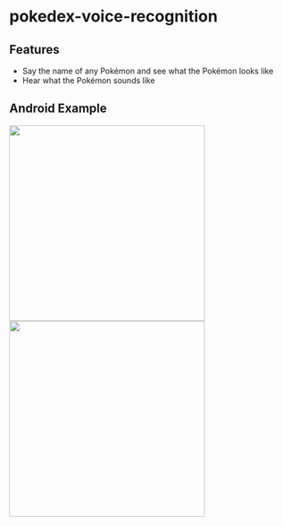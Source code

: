 # pokedex-voice-recognition

## Features
- Say the name of any Pokémon and see what the Pokémon looks like 
- Hear what the Pokémon sounds like

## Android Example
<img align="left" src="https://github.com/Liam-Whittle/pokedex-ai/assets/60028961/0f0945ea-6a29-4f59-bf12-06199058d503" width="350">
<img align="center" src="https://github.com/Liam-Whittle/pokedex-ai/assets/60028961/bb5dfd3b-6d9f-4529-b1bb-bd9c44b7d900" width="350">
